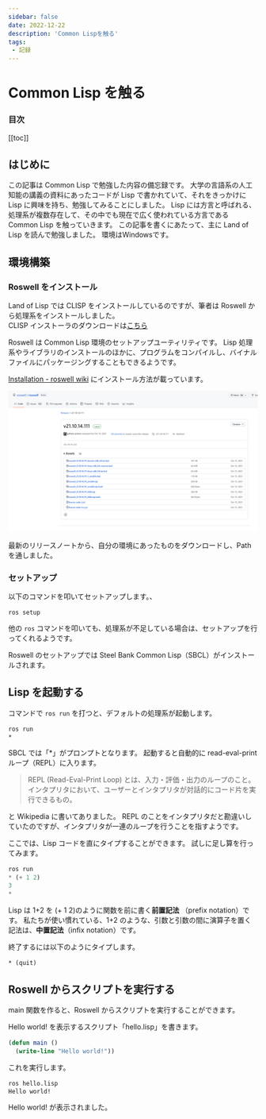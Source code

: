 ```yaml
---
sidebar: false
date: 2022-12-22
description: 'Common Lispを触る'
tags:
 - 記録
---
```

# Common Lisp を触る
### 目次
[[toc]]

## はじめに
この記事は Common Lisp で勉強した内容の備忘録です。
大学の言語系の人工知能の講義の資料にあったコードが Lisp で書かれていて、それをきっかけに Lisp に興味を持ち、勉強してみることにしました。
Lisp には方言と呼ばれる、処理系が複数存在して、その中でも現在で広く使われている方言である Common Lisp を触っていきます。
この記事を書くにあたって、主に Land of Lisp を読んで勉強しました。
環境はWindowsです。

## 環境構築
### Roswell をインストール
Land of Lisp では CLISP をインストールしているのですが、筆者は Roswell から処理系をインストールしました。
<br>
CLISP インストーラのダウンロードは[こちら](https://clisp.sourceforge.io/)

Roswell は Common Lisp 環境のセットアップユーティリティです。
Lisp 処理系やライブラリのインストールのほかに、プログラムをコンパイルし、バイナルファイルにパッケージングすることもできるようです。

[Installation - roswell wiki](https://github.com/roswell/roswell/wiki/Installation#windows) にインストール方法が載っています。

![1](../.vuepress/public/imgs/articles/Lisp/1.png)

最新のリリースノートから、自分の環境にあったものをダウンロードし、Pathを通しました。

### セットアップ
以下のコマンドを叩いてセットアップします。、
```
ros setup
```
他の `ros` コマンドを叩いても、処理系が不足している場合は、セットアップを行ってくれるようです。

Roswell のセットアップでは Steel Bank Common Lisp（SBCL）がインストールされます。

## Lisp を起動する
コマンドで `ros run` を打つと、デフォルトの処理系が起動します。
```
ros run
*
```
SBCL では「*」がプロンプトとなります。
起動すると自動的に read-eval-print ループ（REPL）に入ります。

>REPL (Read-Eval-Print Loop) とは、入力・評価・出力のループのこと。インタプリタにおいて、ユーザーとインタプリタが対話的にコード片を実行できるもの。

と Wikipedia に書いてありました。
REPL のことをインタプリタだと勘違いしていたのですが、インタプリタが一連のループを行うことを指すようです。

ここでは、Lisp コードを直にタイプすることができます。
試しに足し算を行ってみます。
```lisp
ros run
* (+ 1 2)
3
*
```
Lisp は 1+2 を (+ 1 2)のように関数を前に書く**前置記法** （prefix notation）です。
私たちが使い慣れている、1+2 のような、引数と引数の間に演算子を置く記法は、**中置記法**（infix notation）です。

終了するには以下のようにタイプします。
```
* (quit)
```

## Roswell からスクリプトを実行する
main 関数を作ると、Roswell からスクリプトを実行することができます。

Hello world! を表示するスクリプト「hello.lisp」を書きます。
```lisp
(defun main ()
  (write-line "Hello world!"))
```
これを実行します。
```
ros hello.lisp
Hello world!
```
Hello world! が表示されました。
